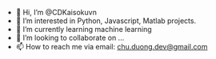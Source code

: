 - 👋 Hi, I’m @CDKaisokuvn
- 👀 I’m interested in Python, Javascript, Matlab projects.
- 🌱 I’m currently learning machine learning
- 💞️ I’m looking to collaborate on ...
- 📫 How to reach me via email: chu.duong.dev@gmail.com

<!---
CDKaisokuvn/CDKaisokuvn is a ✨ special ✨ repository because its `README.md` (this file) appears on your GitHub profile.
You can click the Preview link to take a look at your changes.
--->
